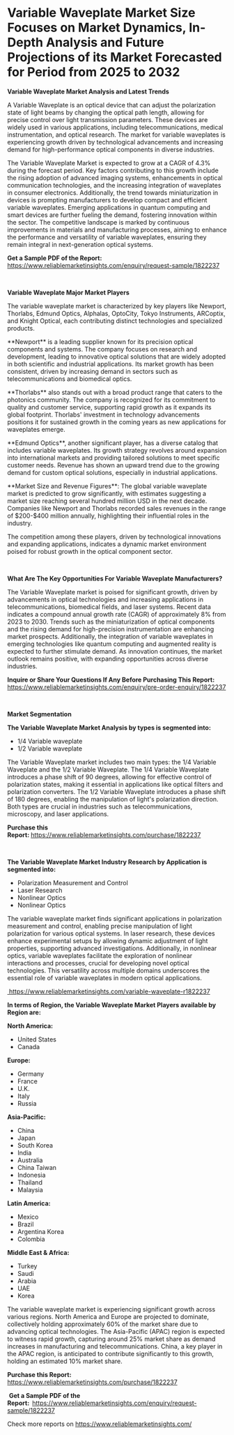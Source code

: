 <p><h1>Variable Waveplate Market Size Focuses on Market Dynamics, In-Depth Analysis and Future Projections of its Market Forecasted for Period from 2025 to 2032</h1></p><p><strong>Variable Waveplate Market Analysis and Latest Trends</strong></p>
<p><p>A Variable Waveplate is an optical device that can adjust the polarization state of light beams by changing the optical path length, allowing for precise control over light transmission parameters. These devices are widely used in various applications, including telecommunications, medical instrumentation, and optical research. The market for variable waveplates is experiencing growth driven by technological advancements and increasing demand for high-performance optical components in diverse industries.</p><p>The Variable Waveplate Market is expected to grow at a CAGR of 4.3% during the forecast period. Key factors contributing to this growth include the rising adoption of advanced imaging systems, enhancements in optical communication technologies, and the increasing integration of waveplates in consumer electronics. Additionally, the trend towards miniaturization in devices is prompting manufacturers to develop compact and efficient variable waveplates. Emerging applications in quantum computing and smart devices are further fueling the demand, fostering innovation within the sector. The competitive landscape is marked by continuous improvements in materials and manufacturing processes, aiming to enhance the performance and versatility of variable waveplates, ensuring they remain integral in next-generation optical systems.</p></p>
<p><strong>Get a Sample PDF of the Report:&nbsp;</strong> <a href="https://www.reliablemarketinsights.com/enquiry/request-sample/1822237?utm_campaign=3065&utm_medium=2&utm_source=Github&utm_content=ia&utm_term=01042025&utm_id=variable-waveplate">https://www.reliablemarketinsights.com/enquiry/request-sample/1822237</a></p>
<p>&nbsp;</p>
<p><strong>Variable Waveplate Major Market Players</strong></p>
<p><p>The variable waveplate market is characterized by key players like Newport, Thorlabs, Edmund Optics, Alphalas, OptoCity, Tokyo Instruments, ARCoptix, and Knight Optical, each contributing distinct technologies and specialized products.</p><p>**Newport** is a leading supplier known for its precision optical components and systems. The company focuses on research and development, leading to innovative optical solutions that are widely adopted in both scientific and industrial applications. Its market growth has been consistent, driven by increasing demand in sectors such as telecommunications and biomedical optics.</p><p>**Thorlabs** also stands out with a broad product range that caters to the photonics community. The company is recognized for its commitment to quality and customer service, supporting rapid growth as it expands its global footprint. Thorlabs' investment in technology advancements positions it for sustained growth in the coming years as new applications for waveplates emerge.</p><p>**Edmund Optics**, another significant player, has a diverse catalog that includes variable waveplates. Its growth strategy revolves around expansion into international markets and providing tailored solutions to meet specific customer needs. Revenue has shown an upward trend due to the growing demand for custom optical solutions, especially in industrial applications.</p><p>**Market Size and Revenue Figures**: The global variable waveplate market is predicted to grow significantly, with estimates suggesting a market size reaching several hundred million USD in the next decade. Companies like Newport and Thorlabs recorded sales revenues in the range of $200-$400 million annually, highlighting their influential roles in the industry.</p><p>The competition among these players, driven by technological innovations and expanding applications, indicates a dynamic market environment poised for robust growth in the optical component sector.</p></p>
<p>&nbsp;</p>
<p><strong>What Are The Key Opportunities For Variable Waveplate Manufacturers?</strong></p>
<p><p>The Variable Waveplate market is poised for significant growth, driven by advancements in optical technologies and increasing applications in telecommunications, biomedical fields, and laser systems. Recent data indicates a compound annual growth rate (CAGR) of approximately 8% from 2023 to 2030. Trends such as the miniaturization of optical components and the rising demand for high-precision instrumentation are enhancing market prospects. Additionally, the integration of variable waveplates in emerging technologies like quantum computing and augmented reality is expected to further stimulate demand. As innovation continues, the market outlook remains positive, with expanding opportunities across diverse industries.</p></p>
<p><strong>Inquire or Share Your Questions If Any Before Purchasing This Report:</strong> <a href="https://www.reliablemarketinsights.com/enquiry/pre-order-enquiry/1822237?utm_campaign=3065&utm_medium=2&utm_source=Github&utm_content=ia&utm_term=01042025&utm_id=variable-waveplate">https://www.reliablemarketinsights.com/enquiry/pre-order-enquiry/1822237</a></p>
<p>&nbsp;</p>
<p><strong>Market Segmentation</strong></p>
<p><strong>The Variable Waveplate Market Analysis by types is segmented into:</strong></p>
<p><ul><li>1/4 Variable waveplate</li><li>1/2 Variable waveplate</li></ul></p>
<p><p>The Variable Waveplate market includes two main types: the 1/4 Variable Waveplate and the 1/2 Variable Waveplate. The 1/4 Variable Waveplate introduces a phase shift of 90 degrees, allowing for effective control of polarization states, making it essential in applications like optical filters and polarization converters. The 1/2 Variable Waveplate introduces a phase shift of 180 degrees, enabling the manipulation of light's polarization direction. Both types are crucial in industries such as telecommunications, microscopy, and laser applications.</p></p>
<p><strong>Purchase this Report:&nbsp;</strong><a href="https://www.reliablemarketinsights.com/purchase/1822237?utm_campaign=3065&utm_medium=2&utm_source=Github&utm_content=ia&utm_term=01042025&utm_id=variable-waveplate">https://www.reliablemarketinsights.com/purchase/1822237</a></p>
<p>&nbsp;</p>
<p><strong>The Variable Waveplate Market Industry Research by Application is segmented into:</strong></p>
<p><ul><li>Polarization Measurement and Control</li><li>Laser Research</li><li>Nonlinear Optics</li><li>Nonlinear Optics</li></ul></p>
<p><p>The variable waveplate market finds significant applications in polarization measurement and control, enabling precise manipulation of light polarization for various optical systems. In laser research, these devices enhance experimental setups by allowing dynamic adjustment of light properties, supporting advanced investigations. Additionally, in nonlinear optics, variable waveplates facilitate the exploration of nonlinear interactions and processes, crucial for developing novel optical technologies. This versatility across multiple domains underscores the essential role of variable waveplates in modern optical applications.</p></p>
<p><a href="https://www.reliablemarketinsights.com/variable-waveplate-r1822237?utm_campaign=3065&utm_medium=2&utm_source=Github&utm_content=ia&utm_term=01042025&utm_id=variable-waveplate">&nbsp;https://www.reliablemarketinsights.com/variable-waveplate-r1822237</a></p>
<p><strong>In terms of Region, the Variable Waveplate Market Players available by Region are:</strong></p>
<p>
    <p> <strong> North America: </strong>
        <ul>
            <li>United States</li>
            <li>Canada</li>
        </ul>
        </p> 
    <p> <strong> Europe: </strong>
        <ul>
            <li>Germany</li>
            <li>France</li>
            <li>U.K.</li>
            <li>Italy</li>
            <li>Russia</li>
        </ul>
        </p> 
    <p> <strong> Asia-Pacific: </strong>
        <ul>
            <li>China</li>
            <li>Japan</li>
            <li>South Korea</li>
            <li>India</li>
            <li>Australia</li>
            <li>China Taiwan</li>
            <li>Indonesia</li>
            <li>Thailand</li>
            <li>Malaysia</li>
        </ul>
        </p> 
    <p> <strong> Latin America: </strong>
        <ul>
            <li>Mexico</li>
            <li>Brazil</li>
            <li>Argentina Korea</li>
            <li>Colombia</li>
        </ul>
        </p> 
    <p> <strong> Middle East & Africa: </strong>
        <ul>
            <li>Turkey</li>
            <li>Saudi</li>
            <li>Arabia</li>
            <li>UAE</li>
            <li>Korea</li>
        </ul>
    </p>
    </p>
<p><p>The variable waveplate market is experiencing significant growth across various regions. North America and Europe are projected to dominate, collectively holding approximately 60% of the market share due to advancing optical technologies. The Asia-Pacific (APAC) region is expected to witness rapid growth, capturing around 25% market share as demand increases in manufacturing and telecommunications. China, a key player in the APAC region, is anticipated to contribute significantly to this growth, holding an estimated 10% market share.</p></p>
<p><strong>Purchase this Report: </strong><a href="https://www.reliablemarketinsights.com/purchase/1822237?utm_campaign=3065&utm_medium=2&utm_source=Github&utm_content=ia&utm_term=01042025&utm_id=variable-waveplate">https://www.reliablemarketinsights.com/purchase/1822237</a></p>
<p>&nbsp;<strong>Get a Sample PDF of the Report:&nbsp;&nbsp;</strong><a href="https://www.reliablemarketinsights.com/enquiry/request-sample/1822237?utm_campaign=3065&utm_medium=2&utm_source=Github&utm_content=ia&utm_term=01042025&utm_id=variable-waveplate">https://www.reliablemarketinsights.com/enquiry/request-sample/1822237</a></p>
<p><strong></strong></p>
<p>Check more reports on <a href="https://www.reliablemarketinsights.com/?utm_campaign=3065&utm_medium=2&utm_source=Github&utm_content=ia&utm_term=01042025&utm_id=variable-waveplate">https://www.reliablemarketinsights.com/</a></p>